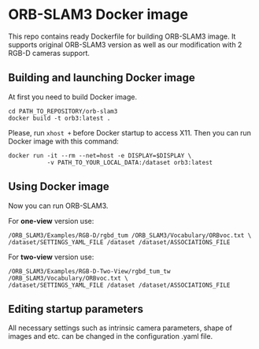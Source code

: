 # ORB-SLAM3 Docker image
This repo contains ready Dockerfile for building ORB-SLAM3 image. It supports original ORB-SLAM3 version as well as our modification with 2 RGB-D cameras support.

## Building and launching Docker image

At first you need to build Docker image.
```
cd PATH_TO_REPOSITORY/orb-slam3
docker build -t orb3:latest .
```
Please, run `xhost +` before Docker startup to access X11.
Then you can run Docker image with this command:
```
docker run -it --rm --net=host -e DISPLAY=$DISPLAY \
           -v PATH_TO_YOUR_LOCAL_DATA:/dataset orb3:latest
```

## Using Docker image

Now you can run ORB-SLAM3.

For **one-view** version use:
```
/ORB_SLAM3/Examples/RGB-D/rgbd_tum /ORB_SLAM3/Vocabulary/ORBvoc.txt \
/dataset/SETTINGS_YAML_FILE /dataset /dataset/ASSOCIATIONS_FILE
```
For **two-view** version use:
```
/ORB_SLAM3/Examples/RGB-D-Two-View/rgbd_tum_tw /ORB_SLAM3/Vocabulary/ORBvoc.txt \
/dataset/SETTINGS_YAML_FILE /dataset /dataset/ASSOCIATIONS_FILE
```

## Editing startup parameters

All necessary settings such as intrinsic camera parameters, shape of images and etc. can be changed in the configuration .yaml file.
